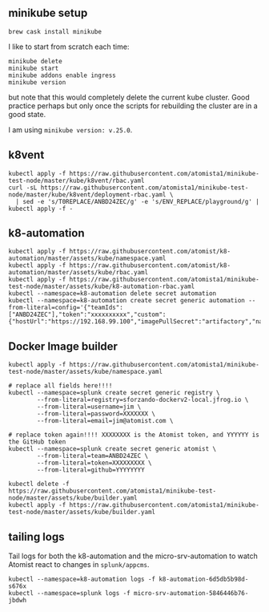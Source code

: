 
## minikube setup

```
brew cask install minikube
```

I like to start from scratch each time:

```
minikube delete
minikube start
minikube addons enable ingress
minikube version
```

but note that this would completely delete the current kube cluster.  Good practice perhaps but only once the scripts for rebuilding the cluster are in a good state.

I am using `minikube version: v.25.0`.  

## k8vent

```
kubectl apply -f https://raw.githubusercontent.com/atomista1/minikube-test-node/master/kube/k8vent/rbac.yaml
curl -sL https://raw.githubusercontent.com/atomista1/minikube-test-node/master/kube/k8vent/deployment-rbac.yaml \
  | sed -e 's/T0REPLACE/ANBD24ZEC/g' -e 's/ENV_REPLACE/playground/g' | kubectl apply -f -
```

## k8-automation

```
kubectl apply -f https://raw.githubusercontent.com/atomist/k8-automation/master/assets/kube/namespace.yaml
kubectl apply -f https://raw.githubusercontent.com/atomist/k8-automation/master/assets/kube/rbac.yaml
kubectl apply -f https://raw.githubusercontent.com/atomista1/minikube-test-node/master/assets/kube/k8-automation-rbac.yaml
kubectl --namespace=k8-automation delete secret automation
kubectl --namespace=k8-automation create secret generic automation --from-literal=config='{"teamIds":["ANBD24ZEC"],"token":"xxxxxxxxxx","custom":{"hostUrl":"https://192.168.99.100","imagePullSecret":"artifactory","namespace":"splunk"}}'
```

## Docker Image builder

```
kubectl apply -f https://raw.githubusercontent.com/atomista1/minikube-test-node/master/assets/kube/namespace.yaml

# replace all fields here!!!!
kubectl --namespace=splunk create secret generic registry \
        --from-literal=registry=sforzando-dockerv2-local.jfrog.io \
        --from-literal=username=jim \
        --from-literal=password=XXXXXXX \
        --from-literal=email=jim@atomist.com \

# replace token again!!!! XXXXXXXX is the Atomist token, and YYYYYY is the GitHub token
kubectl --namespace=splunk create secret generic atomist \
        --from-literal=team=ANBD24ZEC \
        --from-literal=token=XXXXXXXXX \
        --from-literal=github=YYYYYYYY

kubectl delete -f https://raw.githubusercontent.com/atomista1/minikube-test-node/master/assets/kube/builder.yaml
kubectl apply -f https://raw.githubusercontent.com/atomista1/minikube-test-node/master/assets/kube/builder.yaml
```

## tailing logs

Tail logs for both the k8-automation and the micro-srv-automation to watch Atomist react to changes in `splunk/appcms`.

```
kubectl --namespace=k8-automation logs -f k8-automation-6d5db5b98d-s676x  
kubectl --namespace=splunk logs -f micro-srv-automation-5846446b76-jbdwh 
```
